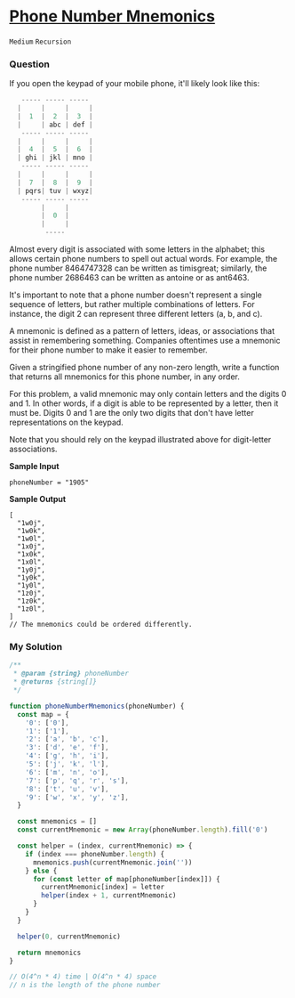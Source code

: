 # [Phone Number Mnemonics](https://www.algoexpert.io/questions/phone-number-mnemonics)

`Medium` `Recursion`

### Question
If you open the keypad of your mobile phone, it'll likely look like this:
```js
   ----- ----- -----
  |     |     |     |
  |  1  |  2  |  3  |
  |     | abc | def |
   ----- ----- -----
  |     |     |     |
  |  4  |  5  |  6  |
  | ghi | jkl | mno |
   ----- ----- -----
  |     |     |     |
  |  7  |  8  |  9  |
  | pqrs| tuv | wxyz|
   ----- ----- -----
        |     |
        |  0  |
        |     |
         -----
```
Almost every digit is associated with some letters in the alphabet; this allows certain phone numbers to spell out actual words. For example, the phone number 8464747328 can be written as timisgreat; similarly, the phone number 2686463 can be written as antoine or as ant6463.

It's important to note that a phone number doesn't represent a single sequence of letters, but rather multiple combinations of letters. For instance, the digit 2 can represent three different letters (a, b, and c).

A mnemonic is defined as a pattern of letters, ideas, or associations that assist in remembering something. Companies oftentimes use a mnemonic for their phone number to make it easier to remember.

Given a stringified phone number of any non-zero length, write a function that returns all mnemonics for this phone number, in any order.

For this problem, a valid mnemonic may only contain letters and the digits 0 and 1. In other words, if a digit is able to be represented by a letter, then it must be. Digits 0 and 1 are the only two digits that don't have letter representations on the keypad.

Note that you should rely on the keypad illustrated above for digit-letter associations.


**Sample Input**
```
phoneNumber = "1905"
```

**Sample Output**
```
[
  "1w0j",
  "1w0k",
  "1w0l",
  "1x0j",
  "1x0k",
  "1x0l",
  "1y0j",
  "1y0k",
  "1y0l",
  "1z0j",
  "1z0k",
  "1z0l",
]
// The mnemonics could be ordered differently.
```

### My Solution
```js
/**
 * @param {string} phoneNumber
 * @returns {string[]}
 */

function phoneNumberMnemonics(phoneNumber) {
  const map = {
    '0': ['0'],
    '1': ['1'],
    '2': ['a', 'b', 'c'],
    '3': ['d', 'e', 'f'],
    '4': ['g', 'h', 'i'],
    '5': ['j', 'k', 'l'],
    '6': ['m', 'n', 'o'],
    '7': ['p', 'q', 'r', 's'],
    '8': ['t', 'u', 'v'],
    '9': ['w', 'x', 'y', 'z'],
  }

  const mnemonics = []
  const currentMnemonic = new Array(phoneNumber.length).fill('0')

  const helper = (index, currentMnemonic) => {
    if (index === phoneNumber.length) {
      mnemonics.push(currentMnemonic.join(''))
    } else {
      for (const letter of map[phoneNumber[index]]) {
        currentMnemonic[index] = letter
        helper(index + 1, currentMnemonic)
      }
    }
  }

  helper(0, currentMnemonic)

  return mnemonics
}

// O(4^n * 4) time | O(4^n * 4) space
// n is the length of the phone number
```
